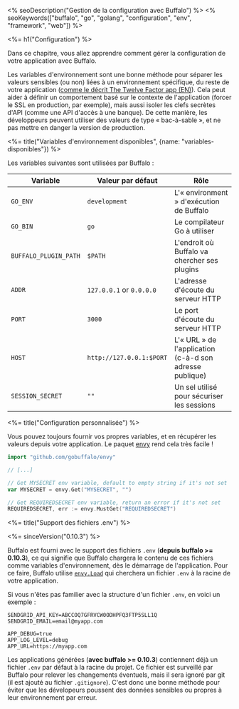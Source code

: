 <% seoDescription("Gestion de la configuration avec Buffalo") %>
<% seoKeywords(["buffalo", "go", "golang", "configuration", "env", "framework", "web"]) %>

<%= h1("Configuration") %>

Dans ce chapitre, vous allez apprendre comment gérer la configuration de votre application avec Buffalo.

Les variables d'environnement sont une bonne méthode pour séparer les valeurs sensibles (ou non) liées à un environnement spécifique, du reste de votre application ([comme le décrit The Twelve Factor app (EN)](https://12factor.net/config)). Cela peut aider à définir un comportement basé sur le contexte de l'application (forcer le SSL en production, par exemple), mais aussi isoler les clefs secrètes d'API (comme une API d'accès à une banque). De cette manière, les développeurs peuvent utiliser des valeurs de type « bac-à-sable », et ne pas mettre en danger la version de production.

<%= title("Variables d'environnement disponibles", {name: "variables-disponibles"}) %>

Les variables suivantes sont utilisées par Buffalo :

| Variable              | Valeur par défaut        | Rôle                                                       |
| ---                   | ---                      | ---                                                        |
| `GO_ENV`              | `development`            | L'« environment » d'exécution de Buffalo                   |
| `GO_BIN`              | `go`                     | Le compilateur Go à utiliser                               |
| `BUFFALO_PLUGIN_PATH` | `$PATH`                  | L'endroit où Buffalo va chercher ses plugins               |
| `ADDR`                | `127.0.0.1` or `0.0.0.0` | L'adresse d'écoute du serveur HTTP                         |
| `PORT`                | `3000`                   | Le port d'écoute du serveur HTTP                           |
| `HOST`                | `http://127.0.0.1:$PORT` | L'« URL » de l'application (c-à-d son adresse publique)    |
| `SESSION_SECRET`      | `""`                     | Un sel utilisé pour sécuriser les sessions                 |

<%= title("Configuration personnalisée") %>

Vous pouvez toujours fournir vos propres variables, et en récupérer les valeurs depuis votre application. Le paquet [envy](https://github.com/gobuffalo/envy) rend cela très facile&nbsp;!

```go
import "github.com/gobuffalo/envy"

// [...]

// Get MYSECRET env variable, default to empty string if it's not set
var MYSECRET = envy.Get("MYSECRET", "")

// Get REQUIREDSECRET env variable, return an error if it's not set
REQUIREDSECRET, err := envy.MustGet("REQUIREDSECRET")
```

<%= title("Support des fichiers .env") %>

<%= sinceVersion("0.10.3") %>

Buffalo est fourni avec le support des fichiers `.env` (**depuis buffalo >= 0.10.3**), ce qui signifie que Buffalo chargera le contenu de ces fichiers comme variables d'environnement, dès le démarrage de l'application. Pour ce faire, Buffalo utilise [`envy.Load`](https://github.com/gobuffalo/envy/blob/e613c80275b86293880eddeb27417c9a7c670ff3/envy.go#L53) qui cherchera un fichier `.env` à la racine de votre application.

Si vous n'êtes pas familier avec la structure d'un fichier `.env`, en voici un exemple :

```text
SENDGRID_API_KEY=ABCCOQ7GFRVCW0ODHPFQ3FTP5SLL1Q
SENDGRID_EMAIL=email@myapp.com

APP_DEBUG=true
APP_LOG_LEVEL=debug
APP_URL=https://myapp.com
```

Les applications générées (**avec buffalo >= 0.10.3**) contiennent déjà un fichier `.env` par défaut à la racine du projet. Ce fichier est surveillé par Buffalo pour relever les changements éventuels, mais il sera ignoré par git (il est ajouté au fichier `.gitignore`). C'est donc une bonne méthode pour éviter que les dévelopeurs poussent des données sensibles ou propres à leur environnement par erreur.
